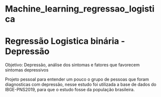 # Machine_learning_regressao_logistica

# Regressão Logistica binária - Depressão

Objetivo: Depressão, análise dos sintomas e fatores que favorecem sintomas depressivos

Projeto pessoal para entender um pouco o grupo de pessoas que foram diagnosticas com depressão, nesse estudo foi utilizada a base de dados do IBGE-PNS2019, para que o estudo fosse da população brasileira.



